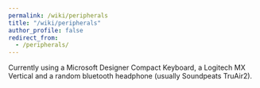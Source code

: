 ```yaml
---
permalink: /wiki/peripherals
title: "/wiki/peripherals"
author_profile: false
redirect_from: 
  - /peripherals/
---
```


Currently using a Microsoft Designer Compact Keyboard, a Logitech MX Vertical and a random bluetooth headphone (usually Soundpeats TruAir2).

